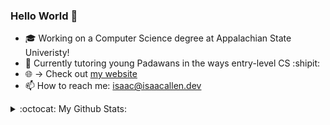 ### Hello World 👋

- :mortar_board: Working on a Computer Science degree at Appalachian State Univeristy!
- 🌱 Currently tutoring young Padawans in the ways entry-level CS :shipit:
- :globe_with_meridians: -> Check out [my website](https://isaacallen.dev) 
- 📫 How to reach me: isaac@isaacallen.dev

<details>
  <summary>:octocat: My Github Stats:</summary>
  
  <img align="left" alt="IsaacMAllen's Github Stats" src="https://github-readme-stats-git-master.isaacmallen.vercel.app/api?username=IsaacMAllen&show_icons=true&hide_border=true&count_private=true&hide_title=true" />
  
</details>
